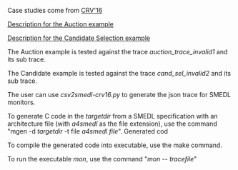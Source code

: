 Case studies come from [CRV'16](https://crv.liflab.ca/wiki/index.php/Main_Page)

[Description for the Auction example](https://crv.liflab.ca/wiki/index.php/Offline_Team2_Benchmark1)

[Description for the Candidate Selection example](https://crv.liflab.ca/wiki/index.php/Offline_Team2_Benchmark2)

The Auction example is tested against the trace *auction_trace_invalid1* and its sub trace.

The Candidate example is tested against the trace  *cand_sel_invalid2* and its sub trace.

The user can use *csv2smedl-crv16.py* to generate the json trace for SMEDL monitors.

To generate C code in the *targetdir* from a SMEDL specification with an architecture file (with *a4smedl* as the file extension), use the command "mgen -d *targetdir* -t file *a4smedl file*". Generated cod

To compile the generated code into executable, use the make command. 

To run the executable *mon*, use the command "*mon -- tracefile*"

